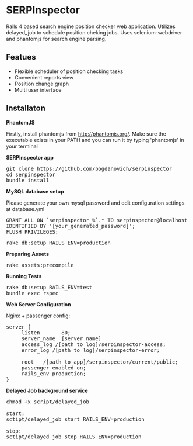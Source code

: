 SERPInspector
=============

Rails 4 based search engine position checker web application. 
Utilizes delayed_job to schedule position cheking jobs. 
Uses selenium-webdriver and phantomjs for search engine parsing.

Featues
-------------

- Flexible scheduler of position checking tasks
- Convenient reports view
- Position change graph
- Multi user interface

Installaton
-------------

**PhantomJS**

Firstly, install phantomjs from http://phantomjs.org/.
Make sure the executable exists in your PATH and you can run it by typing 'phantomjs' in your terminal

**SERPInspector app**

<pre>
git clone https://github.com/bogdanovich/serpinspector
cd serpinspector
bundle install
</pre>

**MySQL database setup**

Please generate your own mysql password and edit configuration settings at database.yml

<pre>
GRANT ALL ON `serpinspector_%`.* TO serpinspector@localhost 
IDENTIFIED BY '[your_generated_password]';
FLUSH PRIVILEGES;
</pre>

<pre>
rake db:setup RAILS_ENV=production
</pre>

**Preparing Assets**

<pre>
rake assets:precompile
</pre>

**Running Tests**

<pre>
rake db:setup RAILS_ENV=test
bundle exec rspec
</pre>

**Web Server Configuration**

Nginx + passenger config:
<pre>
server {
     listen       80;
     server_name  [server name] 
     access_log /[path to log]/serpinspector-access;
     error_log /[path to log]/serpinspector-error;
               
     root   /[path to app]/serpinspector/current/public;
     passenger_enabled on;
     rails_env production;
}
</pre>

**Delayed Job background service**

<pre>
chmod +x script/delayed_job

start:  
sctipt/delayed_job start RAILS_ENV=production

stop:
sctipt/delayed_job stop RAILS_ENV=production
</pre>

